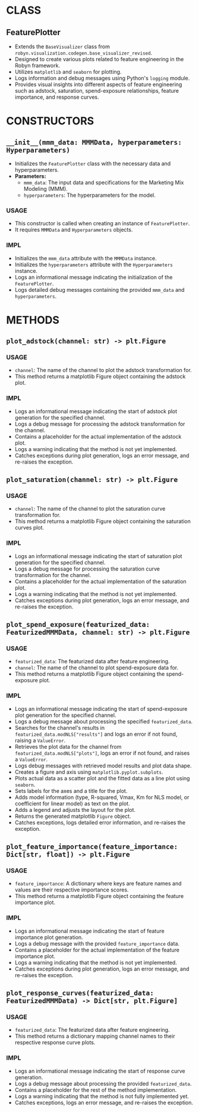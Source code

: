 # CLASS
## FeaturePlotter
* Extends the `BaseVisualizer` class from `robyn.visualization.codegen.base_visualizer_revised`.
* Designed to create various plots related to feature engineering in the Robyn framework.
* Utilizes `matplotlib` and `seaborn` for plotting.
* Logs information and debug messages using Python's `logging` module.
* Provides visual insights into different aspects of feature engineering such as adstock, saturation, spend-exposure relationships, feature importance, and response curves.

# CONSTRUCTORS
## `__init__(mmm_data: MMMData, hyperparameters: Hyperparameters)`
* Initializes the `FeaturePlotter` class with the necessary data and hyperparameters.
* **Parameters:**
  * `mmm_data`: The input data and specifications for the Marketing Mix Modeling (MMM).
  * `hyperparameters`: The hyperparameters for the model.

### USAGE
* This constructor is called when creating an instance of `FeaturePlotter`.
* It requires `MMMData` and `Hyperparameters` objects.

### IMPL
* Initializes the `mmm_data` attribute with the `MMMData` instance.
* Initializes the `hyperparameters` attribute with the `Hyperparameters` instance.
* Logs an informational message indicating the initialization of the `FeaturePlotter`.
* Logs detailed debug messages containing the provided `mmm_data` and `hyperparameters`.

# METHODS
## `plot_adstock(channel: str) -> plt.Figure`
### USAGE
* `channel`: The name of the channel to plot the adstock transformation for.
* This method returns a matplotlib Figure object containing the adstock plot.

### IMPL
* Logs an informational message indicating the start of adstock plot generation for the specified channel.
* Logs a debug message for processing the adstock transformation for the channel.
* Contains a placeholder for the actual implementation of the adstock plot.
* Logs a warning indicating that the method is not yet implemented.
* Catches exceptions during plot generation, logs an error message, and re-raises the exception.

## `plot_saturation(channel: str) -> plt.Figure`
### USAGE
* `channel`: The name of the channel to plot the saturation curve transformation for.
* This method returns a matplotlib Figure object containing the saturation curves plot.

### IMPL
* Logs an informational message indicating the start of saturation plot generation for the specified channel.
* Logs a debug message for processing the saturation curve transformation for the channel.
* Contains a placeholder for the actual implementation of the saturation plot.
* Logs a warning indicating that the method is not yet implemented.
* Catches exceptions during plot generation, logs an error message, and re-raises the exception.

## `plot_spend_exposure(featurized_data: FeaturizedMMMData, channel: str) -> plt.Figure`
### USAGE
* `featurized_data`: The featurized data after feature engineering.
* `channel`: The name of the channel to plot spend-exposure data for.
* This method returns a matplotlib Figure object containing the spend-exposure plot.

### IMPL
* Logs an informational message indicating the start of spend-exposure plot generation for the specified channel.
* Logs a debug message about processing the specified `featurized_data`.
* Searches for the channel's results in `featurized_data.modNLS["results"]` and logs an error if not found, raising a `ValueError`.
* Retrieves the plot data for the channel from `featurized_data.modNLS["plots"]`, logs an error if not found, and raises a `ValueError`.
* Logs debug messages with retrieved model results and plot data shape.
* Creates a figure and axis using `matplotlib.pyplot.subplots`.
* Plots actual data as a scatter plot and the fitted data as a line plot using `seaborn`.
* Sets labels for the axes and a title for the plot.
* Adds model information (type, R-squared, Vmax, Km for NLS model, or coefficient for linear model) as text on the plot.
* Adds a legend and adjusts the layout for the plot.
* Returns the generated matplotlib `Figure` object.
* Catches exceptions, logs detailed error information, and re-raises the exception.

## `plot_feature_importance(feature_importance: Dict[str, float]) -> plt.Figure`
### USAGE
* `feature_importance`: A dictionary where keys are feature names and values are their respective importance scores.
* This method returns a matplotlib Figure object containing the feature importance plot.
### IMPL
* Logs an informational message indicating the start of feature importance plot generation.
* Logs a debug message with the provided `feature_importance` data.
* Contains a placeholder for the actual implementation of the feature importance plot.
* Logs a warning indicating that the method is not yet implemented.
* Catches exceptions during plot generation, logs an error message, and re-raises the exception.
## `plot_response_curves(featurized_data: FeaturizedMMMData) -> Dict[str, plt.Figure]`
### USAGE
* `featurized_data`: The featurized data after feature engineering.
* This method returns a dictionary mapping channel names to their respective response curve plots.
### IMPL
* Logs an informational message indicating the start of response curve generation.
* Logs a debug message about processing the provided `featurized_data`.
* Contains a placeholder for the rest of the method implementation.
* Logs a warning indicating that the method is not fully implemented yet.
* Catches exceptions, logs an error message, and re-raises the exception.